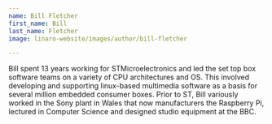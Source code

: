 ```yaml
---
name: Bill Fletcher
first_name: Bill
last_name: Fletcher
image: linaro-website/images/author/bill-fletcher

---
```


Bill spent 13 years working for STMicroelectronics and led the set top box software teams on a variety of CPU architectures and OS. This involved developing and supporting linux-based multimedia software as a basis for several million embedded consumer boxes. Prior to ST, Bill variously worked in the Sony plant in Wales that now manufacturers the Raspberry Pi, lectured in Computer Science and designed studio equipment at the BBC.

